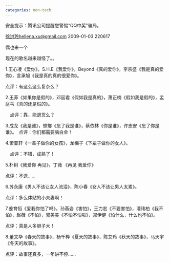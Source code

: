 ```yaml
---
categories: non-tech
---
```

  安全提示：腾讯公司提醒您警惕“QQ中奖”骗局。



徐洪玲hellena.xu@gmail.com 2009-01-03 220617

偶也来一个   



现在的歌名越来越怪了。。 



 1.王心凌《爱你》，S.H.E《我爱你》，Beyond《真的爱你》，李宗盛《我是真的爱你》，言承旭《我是真的真的很爱你》。 

 点评：有这么这么复杂么？   

  

 2.王菲《如果你是假的》，邓丽君《假如我是真的》，萧正楠《假如我是假的》，孟庭苇《真的还是假的》。 

　点评：靠，能退货么？ 

  

 3.成龙《我是谁》，蟑螂《忘了我是谁》，蔡依林《你是谁》，许志安《忘了你是谁》。　点评：你们都需要脑白金！ 

  

 4.萧亚轩《一辈子做你的女孩》，龙梅子《下辈子做你的女人》。 

　点评：不错，成熟了！ 

  

 5.朴树《我爱你 再见》，丁薇 《再见 我爱你》 

 点评：不送…… 



 6.苏永康《男人不该让女人流泪》，陈小春《女人不该让男人太累》。 

 点评：多么体贴的小夫妻啊！ 



 7.姜育恒《爱我你怕了吗》，孙燕姿《害怕》，王力宏《不要害怕》，潘玮柏《我不怕》，赵薇《不怕》，郭美美《不怕不怕啦》，郑伊健《怕什么，什么也不怕》。 

点评：真是人多胆子大！ 

  

 8.董文华《春天的故事》，杨千桦《夏天的故事》，陈艾玲《秋天的故事》，马天宇《冬天的故事》。 

 点评：故事还真多，一年讲不停…… 
